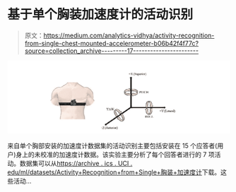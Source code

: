 # 基于单个胸装加速度计的活动识别

> 原文：<https://medium.com/analytics-vidhya/activity-recognition-from-single-chest-mounted-accelerometer-b06b42f4f77c?source=collection_archive---------17----------------------->

![](img/a90d5becffd7b0d6d7fe90d2716e3be6.png)

来自单个胸部安装的加速度计数据集的活动识别主要包括安装在 15 个应答者(用户)身上的未校准的加速度计数据。该实验主要分析了每个回答者进行的 7 项活动。数据集可以从[https://archive . ics . UCI . edu/ml/datasets/Activity+Recognition+from+Single+胸装+加速度计](https://archive.ics.uci.edu/ml/datasets/Activity+Recognition+from+Single+Chest-Mounted+Accelerometer)下载。这些活动…